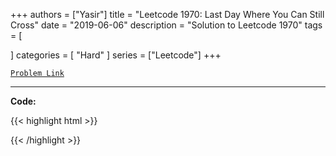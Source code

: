 
+++
authors = ["Yasir"]
title = "Leetcode 1970: Last Day Where You Can Still Cross"
date = "2019-06-06"
description = "Solution to Leetcode 1970"
tags = [
    
]
categories = [
    "Hard"
]
series = ["Leetcode"]
+++



[`Problem Link`](https://leetcode.com/problems/last-day-where-you-can-still-cross/description/)

---

**Code:**

{{< highlight html >}}

{{< /highlight >}}

